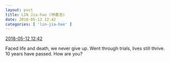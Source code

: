 ```yaml
---
layout: post
title: LIN Jia-hao (林嘉浩)
date: 2018-05-12 12:42
categories: [ 'lin-jia-hao' ]
---
```


<div class="weibo-info">
  <a href="https://weibo.com/6210352257/GgieRkdgj">2018-05-12 12:42</a>
</div>

Faced life and death, we never give up. Went through trials, lives still thrive. 10 years have passed. How are you?
